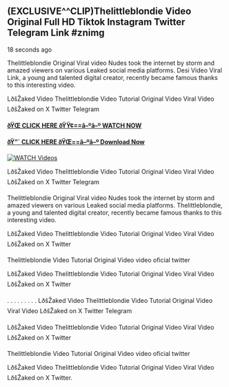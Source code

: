 ## (EXCLUSIVE^^CLIP)Thelittleblondie Video Original Full HD Tiktok Instagram Twitter Telegram Link #znimg

18 seconds ago

Thelittleblondie Original Viral video Nudes took the internet by storm and amazed viewers on various Leaked social media platforms. Desi Video Viral Link, a young and talented digital creator, recently became famous thanks to this interesting video.

LðšŽaked Video Thelittleblondie Video Tutorial Original Video Viral Video LðšŽaked on X Twitter Telegram

**[ðŸŒ CLICK HERE ðŸŸ¢==â–ºâ–º WATCH NOW](https://clips-mediaa.blogspot.com/2025/02/video-viral-download.html)**

**[ðŸ”´ CLICK HERE ðŸŒ==â–ºâ–º Download Now](https://clips-mediaa.blogspot.com/2025/02/video-viral-download.html)**

[![WATCH Videos](https://i.imgur.com/dJHk4Zq.gif)](https://clips-mediaa.blogspot.com/2025/02/video-viral-download.html)

LðšŽaked Video Thelittleblondie Video Tutorial Original Video Viral Video LðšŽaked on X Twitter Telegram

Thelittleblondie Original Viral video Nudes took the internet by storm and amazed viewers on various Leaked social media platforms. Thelittleblondie, a young and talented digital creator, recently became famous thanks to this interesting video.

LðšŽaked Video Thelittleblondie Video Tutorial Original Video Viral Video LðšŽaked on X Twitter

Thelittleblondie Video Tutorial Original Video video oficial twitter

LðšŽaked Video Thelittleblondie Video Tutorial Original Video Viral Video LðšŽaked on X Twitter

. . . . . . . . . LðšŽaked Video Thelittleblondie Video Tutorial Original Video Viral Video LðšŽaked on X Twitter Telegram

LðšŽaked Video Thelittleblondie Video Tutorial Original Video Viral Video LðšŽaked on X Twitter

Thelittleblondie Video Tutorial Original Video video oficial twitter

LðšŽaked Video Thelittleblondie Video Tutorial Original Video Viral Video LðšŽaked on X Twitter.